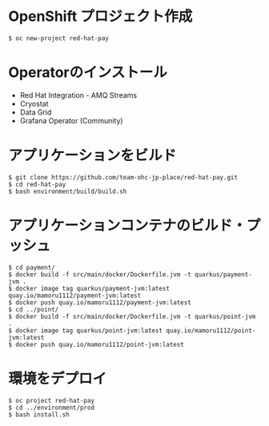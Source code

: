 # OpenShift プロジェクト作成
```shell
$ oc new-project red-hat-pay
``` 

# Operatorのインストール
- Red Hat Integration - AMQ Streams
- Cryostat
- Data Grid
- Grafana Operator (Community)

# アプリケーションをビルド
```shell
$ git clone https://github.com/team-ohc-jp-place/red-hat-pay.git
$ cd red-hat-pay
$ bash environment/build/build.sh
```

# アプリケーションコンテナのビルド・プッシュ
```shell
$ cd payment/
$ docker build -f src/main/docker/Dockerfile.jvm -t quarkus/payment-jvm .
$ docker image tag quarkus/payment-jvm:latest quay.io/mamoru1112/payment-jvm:latest
$ docker push quay.io/mamoru1112/payment-jvm:latest
$ cd ../point/
$ docker build -f src/main/docker/Dockerfile.jvm -t quarkus/point-jvm .
$ docker image tag quarkus/point-jvm:latest quay.io/mamoru1112/point-jvm:latest
$ docker push quay.io/mamoru1112/point-jvm:latest
```

# 環境をデプロイ
```shell
$ oc project red-hat-pay
$ cd ../environment/prod
$ bash install.sh
```